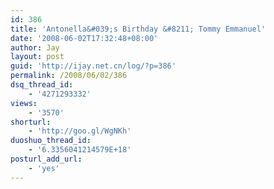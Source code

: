 ```yaml
---
id: 386
title: 'Antonella&#039;s Birthday &#8211; Tommy Emmanuel'
date: '2008-06-02T17:32:48+08:00'
author: Jay
layout: post
guid: 'http://ijay.net.cn/log/?p=386'
permalink: /2008/06/02/386
dsq_thread_id:
    - '4271293332'
views:
    - '3570'
shorturl:
    - 'http://goo.gl/WgNKh'
duoshuo_thread_id:
    - '6.3356041214579E+18'
posturl_add_url:
    - 'yes'
---
```


<object classid="clsid:d27cdb6e-ae6d-11cf-96b8-444553540000" width="425" height="355" codebase="http://download.macromedia.com/pub/shockwave/cabs/flash/swflash.cab#version=6,0,40,0"><param name="wmode" value="transparent" /><param name="src" value="http://www.youtube.com/v/tc3qmYymvwo&amp;hl=zh-CN" /><embed type="application/x-shockwave-flash" width="425" height="355" src="http://www.youtube.com/v/tc3qmYymvwo&amp;hl=zh-CN" wmode="transparent"></embed></object>